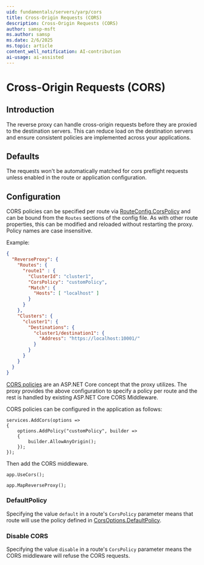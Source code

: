 ```yaml
---
uid: fundamentals/servers/yarp/cors
title: Cross-Origin Requests (CORS)
description: Cross-Origin Requests (CORS)
author: samsp-msft
ms.author: samsp
ms.date: 2/6/2025
ms.topic: article
content_well_notification: AI-contribution
ai-usage: ai-assisted
---
```


# Cross-Origin Requests (CORS)

## Introduction

The reverse proxy can handle cross-origin requests before they are proxied to the destination servers. This can reduce load on the destination servers and ensure consistent policies are implemented across your applications.

## Defaults
The requests won't be automatically matched for cors preflight requests unless enabled in the route or application configuration.

## Configuration
CORS policies can be specified per route via [RouteConfig.CorsPolicy](xref:Yarp.ReverseProxy.Configuration.RouteConfig) and can be bound from the `Routes` sections of the config file. As with other route properties, this can be modified and reloaded without restarting the proxy. Policy names are case insensitive.

Example:
```JSON
{
  "ReverseProxy": {
    "Routes": {
      "route1" : {
        "ClusterId": "cluster1",
        "CorsPolicy": "customPolicy",
        "Match": {
          "Hosts": [ "localhost" ]
        }
      }
    },
    "Clusters": {
      "cluster1": {
        "Destinations": {
          "cluster1/destination1": {
            "Address": "https://localhost:10001/"
          }
        }
      }
    }
  }
}
```

[CORS policies](/aspnet/core/security/cors#cors-with-named-policy-and-middleware) are an ASP.NET Core concept that the proxy utilizes. The proxy provides the above configuration to specify a policy per route and the rest is handled by existing ASP.NET Core CORS Middleware.

CORS policies can be configured in the application as follows:
```
services.AddCors(options =>
{
    options.AddPolicy("customPolicy", builder =>
    {
        builder.AllowAnyOrigin();
    });
});
```

Then add the CORS middleware.

```
app.UseCors();

app.MapReverseProxy();
```


### DefaultPolicy

Specifying the value `default` in a route's `CorsPolicy` parameter means that route will use the policy defined in [CorsOptions.DefaultPolicy](/dotnet/api/microsoft.aspnetcore.cors.infrastructure.corsoptions.defaultpolicyname).

### Disable CORS

Specifying the value `disable` in a route's `CorsPolicy` parameter means the CORS middleware will refuse the CORS requests.
